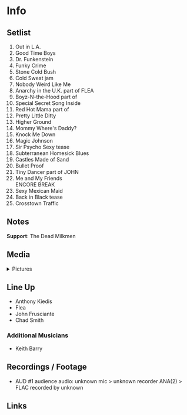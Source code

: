 # Info

## Setlist

1. Out in L.A.
2. Good Time Boys
3. Dr. Funkenstein
4. Funky Crime
5. Stone Cold Bush
6. Cold Sweat jam
7. Nobody Weird Like Me
8. Anarchy in the U.K. part of FLEA
9. Boyz-N-the-Hood part of
10. Special Secret Song Inside
11. Red Hot Mama part of
12. Pretty Little Ditty
13. Higher Ground
14. Mommy Where's Daddy?
15. Knock Me Down
16. Magic Johnson
17. Sir Psycho Sexy tease
18. Subterranean Homesick Blues
19. Castles Made of Sand
20. Bullet Proof
21. Tiny Dancer part of JOHN
22. Me and My Friends
<br>ENCORE BREAK
23. Sexy Mexican Maid
24. Back in Black tease
25. Crosstown Traffic

## Notes

**Support**: The Dead Milkmen

## Media 

<details>
  <summary>Pictures</summary>
  <!--<img alt="Setlist" title="Setlist" src="_.jpg" height="200" />
  <img alt="Flyer" title="Flyer" src="_.jpg" height="200" />
  <img alt="Clipper" title="Clipper" src="_.jpg" height="200" />
  <img alt="Ticket" title="Ticket" src="_.jpg" height="200" />
  -->
</details>

## Line Up

* Anthony Kiedis
* Flea
* John Frusciante
* Chad Smith

### Additional Musicians

* Keith Barry

## Recordings / Footage

* AUD #1 audience audio: unknown mic > unknown recorder ANA(2) > FLAC recorded by unknown

## Links
